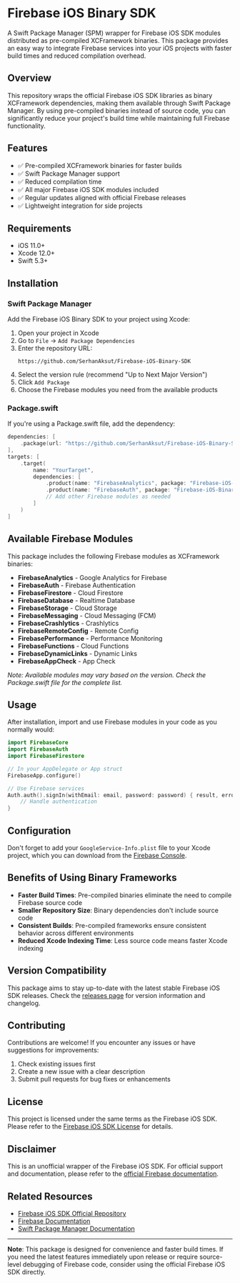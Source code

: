 # Firebase iOS Binary SDK

A Swift Package Manager (SPM) wrapper for Firebase iOS SDK modules distributed as pre-compiled XCFramework binaries. This package provides an easy way to integrate Firebase services into your iOS projects with faster build times and reduced compilation overhead.

## Overview

This repository wraps the official Firebase iOS SDK libraries as binary XCFramework dependencies, making them available through Swift Package Manager. By using pre-compiled binaries instead of source code, you can significantly reduce your project's build time while maintaining full Firebase functionality.

## Features

- ✅ Pre-compiled XCFramework binaries for faster builds
- ✅ Swift Package Manager support
- ✅ Reduced compilation time
- ✅ All major Firebase iOS SDK modules included
- ✅ Regular updates aligned with official Firebase releases
- ✅ Lightweight integration for side projects

## Requirements

- iOS 11.0+
- Xcode 12.0+
- Swift 5.3+

## Installation

### Swift Package Manager

Add the Firebase iOS Binary SDK to your project using Xcode:

1. Open your project in Xcode
2. Go to `File` → `Add Package Dependencies`
3. Enter the repository URL:
   ```
   https://github.com/SerhanAksut/Firebase-iOS-Binary-SDK
   ```
4. Select the version rule (recommend "Up to Next Major Version")
5. Click `Add Package`
6. Choose the Firebase modules you need from the available products

### Package.swift

If you're using a Package.swift file, add the dependency:

```swift
dependencies: [
    .package(url: "https://github.com/SerhanAksut/Firebase-iOS-Binary-SDK", from: "1.0.0")
],
targets: [
    .target(
        name: "YourTarget",
        dependencies: [
            .product(name: "FirebaseAnalytics", package: "Firebase-iOS-Binary-SDK"),
            .product(name: "FirebaseAuth", package: "Firebase-iOS-Binary-SDK"),
            // Add other Firebase modules as needed
        ]
    )
]
```

## Available Firebase Modules

This package includes the following Firebase modules as XCFramework binaries:

- **FirebaseAnalytics** - Google Analytics for Firebase
- **FirebaseAuth** - Firebase Authentication
- **FirebaseFirestore** - Cloud Firestore
- **FirebaseDatabase** - Realtime Database
- **FirebaseStorage** - Cloud Storage
- **FirebaseMessaging** - Cloud Messaging (FCM)
- **FirebaseCrashlytics** - Crashlytics
- **FirebaseRemoteConfig** - Remote Config
- **FirebasePerformance** - Performance Monitoring
- **FirebaseFunctions** - Cloud Functions
- **FirebaseDynamicLinks** - Dynamic Links
- **FirebaseAppCheck** - App Check

*Note: Available modules may vary based on the version. Check the Package.swift file for the complete list.*

## Usage

After installation, import and use Firebase modules in your code as you normally would:

```swift
import FirebaseCore
import FirebaseAuth
import FirebaseFirestore

// In your AppDelegate or App struct
FirebaseApp.configure()

// Use Firebase services
Auth.auth().signIn(withEmail: email, password: password) { result, error in
    // Handle authentication
}
```

## Configuration

Don't forget to add your `GoogleService-Info.plist` file to your Xcode project, which you can download from the [Firebase Console](https://console.firebase.google.com/).

## Benefits of Using Binary Frameworks

- **Faster Build Times**: Pre-compiled binaries eliminate the need to compile Firebase source code
- **Smaller Repository Size**: Binary dependencies don't include source code
- **Consistent Builds**: Pre-compiled frameworks ensure consistent behavior across different environments
- **Reduced Xcode Indexing Time**: Less source code means faster Xcode indexing

## Version Compatibility

This package aims to stay up-to-date with the latest stable Firebase iOS SDK releases. Check the [releases page](https://github.com/SerhanAksut/Firebase-iOS-Binary-SDK/releases) for version information and changelog.

## Contributing

Contributions are welcome! If you encounter any issues or have suggestions for improvements:

1. Check existing issues first
2. Create a new issue with a clear description
3. Submit pull requests for bug fixes or enhancements

## License

This project is licensed under the same terms as the Firebase iOS SDK. Please refer to the [Firebase iOS SDK License](https://github.com/firebase/firebase-ios-sdk/blob/master/LICENSE) for details.

## Disclaimer

This is an unofficial wrapper of the Firebase iOS SDK. For official support and documentation, please refer to the [official Firebase documentation](https://firebase.google.com/docs/ios/setup).

## Related Resources

- [Firebase iOS SDK Official Repository](https://github.com/firebase/firebase-ios-sdk)
- [Firebase Documentation](https://firebase.google.com/docs)
- [Swift Package Manager Documentation](https://swift.org/package-manager/)

---

**Note**: This package is designed for convenience and faster build times. If you need the latest features immediately upon release or require source-level debugging of Firebase code, consider using the official Firebase iOS SDK directly.
